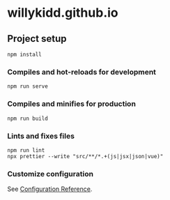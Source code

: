 # willykidd.github.io

## Project setup
```
npm install
```

### Compiles and hot-reloads for development
```
npm run serve
```

### Compiles and minifies for production
```
npm run build
```

### Lints and fixes files
```
npm run lint
npx prettier --write "src/**/*.+(js|jsx|json|vue)" 
```

### Customize configuration
See [Configuration Reference](https://cli.vuejs.org/config/).
